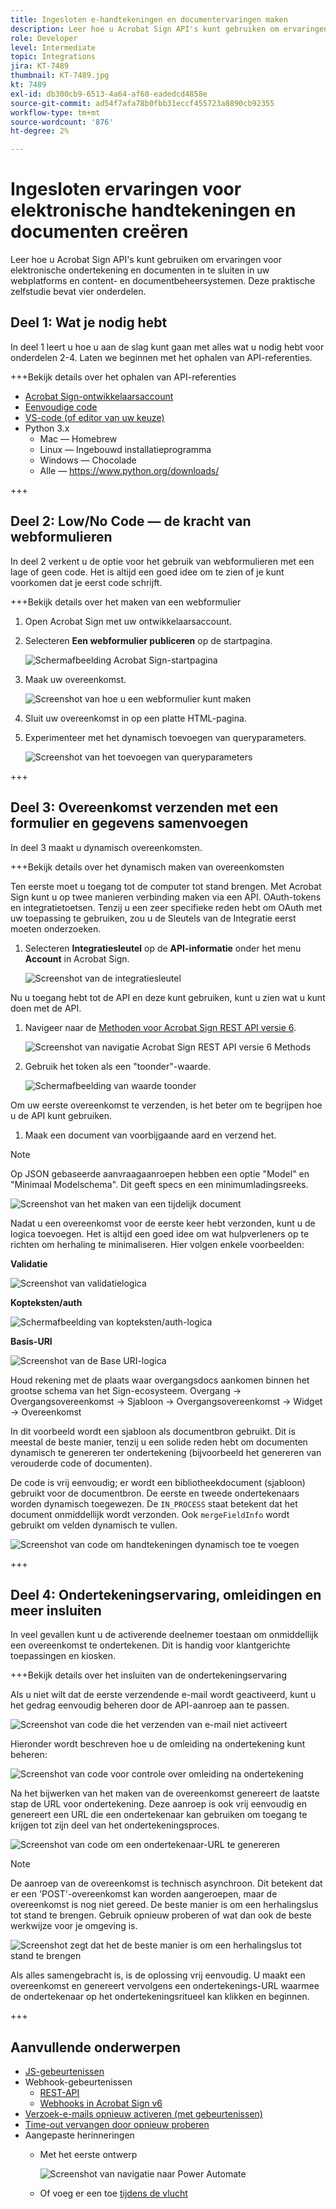 ```yaml
---
title: Ingesloten e-handtekeningen en documentervaringen maken
description: Leer hoe u Acrobat Sign API's kunt gebruiken om ervaringen voor elektronische handtekeningen en documenten in te sluiten in uw webplatforms en content- en documentbeheersystemen
role: Developer
level: Intermediate
topic: Integrations
jira: KT-7489
thumbnail: KT-7489.jpg
kt: 7489
exl-id: db300cb9-6513-4a64-af60-eadedcd4858e
source-git-commit: ad54f7afa78b0fbb31eccf455723a8890cb92355
workflow-type: tm+mt
source-wordcount: '876'
ht-degree: 2%

---
```


# Ingesloten ervaringen voor elektronische handtekeningen en documenten creëren

Leer hoe u Acrobat Sign API&#39;s kunt gebruiken om ervaringen voor elektronische ondertekening en documenten in te sluiten in uw webplatforms en content- en documentbeheersystemen. Deze praktische zelfstudie bevat vier onderdelen.

## Deel 1: Wat je nodig hebt

In deel 1 leert u hoe u aan de slag kunt gaan met alles wat u nodig hebt voor onderdelen 2-4. Laten we beginnen met het ophalen van API-referenties.

+++Bekijk details over het ophalen van API-referenties

* [Acrobat Sign-ontwikkelaarsaccount](https://acrobat.adobe.com/nl/nl/sign/developer-form.html)
* [Eenvoudige code](https://github.com/benvanderberg/adobe-sign-api-tutorial)
* [VS-code (of editor van uw keuze)](https://code.visualstudio.com)
* Python 3.x
   * Mac — Homebrew
   * Linux — Ingebouwd installatieprogramma
   * Windows — Chocolade
   * Alle — https://www.python.org/downloads/

+++

## Deel 2: Low/No Code — de kracht van webformulieren

In deel 2 verkent u de optie voor het gebruik van webformulieren met een lage of geen code. Het is altijd een goed idee om te zien of je kunt voorkomen dat je eerst code schrijft.

+++Bekijk details over het maken van een webformulier

1. Open Acrobat Sign met uw ontwikkelaarsaccount.

1. Selecteren **Een webformulier publiceren** op de startpagina.

   ![Schermafbeelding Acrobat Sign-startpagina](assets/embeddedesignature/embed_1.png)

1. Maak uw overeenkomst.

   ![Screenshot van hoe u een webformulier kunt maken](assets/embeddedesignature/embed_2.png)

1. Sluit uw overeenkomst in op een platte HTML-pagina.

1. Experimenteer met het dynamisch toevoegen van queryparameters.

   ![Screenshot van het toevoegen van queryparameters](assets/embeddedesignature/embed_3.png)

+++

## Deel 3: Overeenkomst verzenden met een formulier en gegevens samenvoegen

In deel 3 maakt u dynamisch overeenkomsten.

+++Bekijk details over het dynamisch maken van overeenkomsten

Ten eerste moet u toegang tot de computer tot stand brengen. Met Acrobat Sign kunt u op twee manieren verbinding maken via een API. OAuth-tokens en integratietoetsen. Tenzij u een zeer specifieke reden hebt om OAuth met uw toepassing te gebruiken, zou u de Sleutels van de Integratie eerst moeten onderzoeken.

1. Selecteren **Integratiesleutel** op de **API-informatie** onder het menu **Account** in Acrobat Sign.

   ![Screenshot van de integratiesleutel](assets/embeddedesignature/embed_4.png)

Nu u toegang hebt tot de API en deze kunt gebruiken, kunt u zien wat u kunt doen met de API.

1. Navigeer naar de [Methoden voor Acrobat Sign REST API versie 6](http://adobesign.com/public/docs/restapi/v6).

   ![Screenshot van navigatie Acrobat Sign REST API versie 6 Methods](assets/embeddedesignature/embed_5.png)

1. Gebruik het token als een &quot;toonder&quot;-waarde.

   ![Schermafbeelding van waarde toonder](assets/embeddedesignature/embed_6.png)

Om uw eerste overeenkomst te verzenden, is het beter om te begrijpen hoe u de API kunt gebruiken.

1. Maak een document van voorbijgaande aard en verzend het.

>[!NOTE]
>
>Op JSON gebaseerde aanvraagaanroepen hebben een optie &quot;Model&quot; en &quot;Minimaal Modelschema&quot;. Dit geeft specs en een minimumladingsreeks.

![Screenshot van het maken van een tijdelijk document](assets/embeddedesignature/embed_7.png)

Nadat u een overeenkomst voor de eerste keer hebt verzonden, kunt u de logica toevoegen. Het is altijd een goed idee om wat hulpverleners op te richten om herhaling te minimaliseren. Hier volgen enkele voorbeelden:

**Validatie**

![Screenshot van validatielogica](assets/embeddedesignature/embed_8.png)

**Kopteksten/auth**

![Schermafbeelding van kopteksten/auth-logica](assets/embeddedesignature/embed_9.png)

**Basis-URI**

![Screenshot van de Base URI-logica](assets/embeddedesignature/embed_10.png)

Houd rekening met de plaats waar overgangsdocs aankomen binnen het grootse schema van het Sign-ecosysteem.
Overgang -> Overgangsovereenkomst -> Sjabloon -> Overgangsovereenkomst -> Widget -> Overeenkomst

In dit voorbeeld wordt een sjabloon als documentbron gebruikt. Dit is meestal de beste manier, tenzij u een solide reden hebt om documenten dynamisch te genereren ter ondertekening (bijvoorbeeld het genereren van verouderde code of documenten).

De code is vrij eenvoudig; er wordt een bibliotheekdocument (sjabloon) gebruikt voor de documentbron. De eerste en tweede ondertekenaars worden dynamisch toegewezen. De `IN_PROCESS` staat betekent dat het document onmiddellijk wordt verzonden. Ook `mergeFieldInfo` wordt gebruikt om velden dynamisch te vullen.

![Screenshot van code om handtekeningen dynamisch toe te voegen](assets/embeddedesignature/embed_11.png)

+++

## Deel 4: Ondertekeningservaring, omleidingen en meer insluiten

In veel gevallen kunt u de activerende deelnemer toestaan om onmiddellijk een overeenkomst te ondertekenen. Dit is handig voor klantgerichte toepassingen en kiosken.

+++Bekijk details over het insluiten van de ondertekeningservaring

Als u niet wilt dat de eerste verzendende e-mail wordt geactiveerd, kunt u het gedrag eenvoudig beheren door de API-aanroep aan te passen.

![Screenshot van code die het verzenden van e-mail niet activeert](assets/embeddedesignature/embed_12.png)

Hieronder wordt beschreven hoe u de omleiding na ondertekening kunt beheren:

![Screenshot van code voor controle over omleiding na ondertekening](assets/embeddedesignature/embed_13.png)

Na het bijwerken van het maken van de overeenkomst genereert de laatste stap de URL voor ondertekening. Deze aanroep is ook vrij eenvoudig en genereert een URL die een ondertekenaar kan gebruiken om toegang te krijgen tot zijn deel van het ondertekeningsproces.

![Screenshot van code om een ondertekenaar-URL te genereren](assets/embeddedesignature/embed_14.png)

>[!NOTE]
>
>De aanroep van de overeenkomst is technisch asynchroon. Dit betekent dat er een &#39;POST&#39;-overeenkomst kan worden aangeroepen, maar de overeenkomst is nog niet gereed. De beste manier is om een herhalingslus tot stand te brengen. Gebruik opnieuw proberen of wat dan ook de beste werkwijze voor je omgeving is.

![Screenshot zegt dat het de beste manier is om een herhalingslus tot stand te brengen](assets/embeddedesignature/embed_15.png)

Als alles samengebracht is, is de oplossing vrij eenvoudig. U maakt een overeenkomst en genereert vervolgens een ondertekenings-URL waarmee de ondertekenaar op het ondertekeningsritueel kan klikken en beginnen.

+++

## Aanvullende onderwerpen

* [JS-gebeurtenissen](https://www.adobe.io/apis/documentcloud/sign/docs.html#!adobedocs/adobe-sign/master/events.md)
* Webhook-gebeurtenissen
   * [REST-API](https://sign-acs.na1.echosign.com/public/docs/restapi/v6#!/webhooks/createWebhook)
   * [Webhooks in Acrobat Sign v6](https://www.adobe.io/apis/documentcloud/sign/docs.html#!adobedocs/adobe-sign/master/webhooks.md)
* [Verzoek-e-mails opnieuw activeren (met gebeurtenissen)](https://sign-acs.na1.echosign.com/public/docs/restapi/v6#!/agreements/updateAgreement)
* [Time-out vervangen door opnieuw proberen](https://stackoverflow.com/questions/23267409/how-to-implement-retry-mechanism-into-python-requests-library)
* Aangepaste herinneringen
   * Met het eerste ontwerp

     ![Screenshot van navigatie naar Power Automate](assets/embeddedesignature/embed_16.png)

   * Of voeg er een toe [tijdens de vlucht](https://sign-acs.na1.echosign.com/public/docs/restapi/v6#!/agreements/createReminderOnParticipant)
